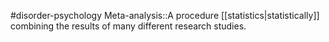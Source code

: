 #disorder-psychology 
Meta-analysis::A procedure [[statistics|statistically]] combining the results of many different research studies. 
